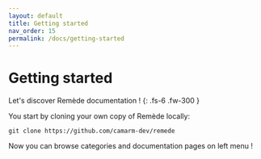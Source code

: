 ```yaml
---
layout: default
title: Getting started
nav_order: 15
permalink: /docs/getting-started
---
```


# Getting started
Let's discover Remède documentation !
{: .fs-6 .fw-300 }

You start by cloning your own copy of Remède locally:
```shell
git clone https://github.com/camarm-dev/remede
```

Now you can browse categories and documentation pages on left menu !
